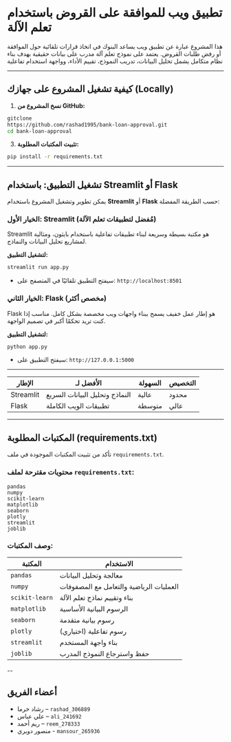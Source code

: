 # تطبيق ويب للموافقة على القروض باستخدام تعلم الآلة

هذا المشروع عبارة عن تطبيق ويب يساعد البنوك في اتخاذ قرارات تلقائية حول الموافقة أو رفض طلبات القروض. يعتمد على نموذج تعلم آلة مدرب على بيانات حقيقية بهدف بناء نظام متكامل يشمل تحليل البيانات، تدريب النموذج، تقييم الأداء، وواجهة استخدام تفاعلية

---

## كيفية تشغيل المشروع على جهازك (Locally)

1. **نسخ المشروع من GitHub:**

```bash
gitclone
https://github.com/rashad1995/bank-loan-approval.git
cd bank-loan-approval
```
3. **تثبيت المكتبات المطلوبة:**
```bash
pip install -r requirements.txt
```
---

## تشغيل التطبيق: باستخدام Streamlit أو Flask

يمكن تطوير وتشغيل المشروع باستخدام **Streamlit** أو **Flask** حسب الطريقة المفضلة:

### الخيار الأول: Streamlit (مُفضل لتطبيقات تعلم الآلة)

Streamlit هو مكتبة بسيطة وسريعة لبناء تطبيقات تفاعلية باستخدام بايثون، ومثالية لمشاريع تحليل البيانات والنماذج.

**لتشغيل التطبيق:**

```bash
streamlit run app.py
```

- سيفتح التطبيق تلقائيًا في المتصفح على: `http://localhost:8501`

### الخيار الثاني: Flask (مخصص أكثر)

Flask هو إطار عمل خفيف يسمح ببناء واجهات ويب مخصصة بشكل كامل. مناسب إذا كنت تريد تحكمًا أكبر في تصميم الواجهة.

**لتشغيل التطبيق:**

```bash
python app.py
```

- سيفتح التطبيق على: `http://127.0.0.1:5000`

---

| الإطار      | الأفضل لـ                         | السهولة      | التخصيص        |
|-------------|----------------------------------|--------------|----------------|
| Streamlit   | النماذج وتحليل البيانات السريع     | عالية         | محدود           |
| Flask       | تطبيقات الويب الكاملة              | متوسطة        | عالي            |

---

## المكتبات المطلوبة (requirements.txt)

تأكد من تثبيت المكتبات الموجودة في ملف `requirements.txt`.

### محتويات مقترحة لملف `requirements.txt`:

```
pandas
numpy
scikit-learn
matplotlib
seaborn
plotly
streamlit
joblib
```

### وصف المكتبات:

| المكتبة         | الاستخدام                                       |
|------------------|------------------------------------------------|
| `pandas`         | معالجة وتحليل البيانات                         |
| `numpy`          | العمليات الرياضية والتعامل مع المصفوفات        |
| `scikit-learn`   | بناء وتقييم نماذج تعلم الآلة                   |
| `matplotlib`     | الرسوم البيانية الأساسية                        |
| `seaborn`        | رسوم بيانية متقدمة                             |
| `plotly`         | رسوم تفاعلية (اختياري)                         |
| `streamlit`      | بناء واجهة المستخدم                             |
| `joblib`         | حفظ واسترجاع النموذج المدرب                     |

--
## أعضاء الفريق

- رشاد خرما – `rashad_306889`  
- علي عباس – `ali_241692`  
- ريم أحمد – `reem_278333`
- منصور دويري - `mansour_265936`


